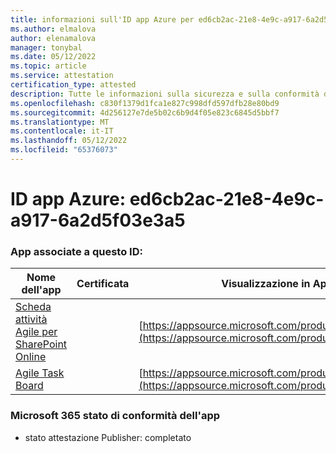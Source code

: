 ```yaml
---
title: informazioni sull'ID app Azure per ed6cb2ac-21e8-4e9c-a917-6a2d5f03e3a5
ms.author: elmalova
author: elenamalova
manager: tonybal
ms.date: 05/12/2022
ms.topic: article
ms.service: attestation
certification_type: attested
description: Tutte le informazioni sulla sicurezza e sulla conformità disponibili per ed6cb2ac-21e8-4e9c-a917-6a2d5f03e3a5.
ms.openlocfilehash: c830f1379d1fca1e827c998dfd597dfb28e80bd9
ms.sourcegitcommit: 4d256127e7de5b02c6b9d4f05e823c6845d5bbf7
ms.translationtype: MT
ms.contentlocale: it-IT
ms.lasthandoff: 05/12/2022
ms.locfileid: "65376073"
---
```

# <a name="azure-app-id-ed6cb2ac-21e8-4e9c-a917-6a2d5f03e3a5"></a>ID app Azure: ed6cb2ac-21e8-4e9c-a917-6a2d5f03e3a5


### <a name="apps-associated-with-this-id"></a>App associate a questo ID:
| **Nome dell'app** | **Certificata** | **Visualizzazione in AppSource** |
|--------------|---------------|-----------------------|
| [Scheda attività Agile per SharePoint Online](../forward/WA200002087.md) |  | [https://appsource.microsoft.com/product/office/WA200002087](https://appsource.microsoft.com/product/office/WA200002087) |
| [Agile Task Board](../forward/WA200002162.md) |  | [https://appsource.microsoft.com/product/office/WA200002162](https://appsource.microsoft.com/product/office/WA200002162) |

### <a name="microsoft-365-app-compliance-status"></a>Microsoft 365 stato di conformità dell'app
- stato attestazione Publisher: completato
